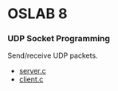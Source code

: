 OSLAB 8
===
### UDP Socket Programming
Send/receive UDP packets.
- [server.c](./server.c)
- [client.c](./client.c)